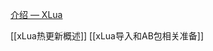 [介绍 — XLua](https://unity-for-manufacturing-assets-of-unity.github.io/xLua/public/v1/guide/index.html)

[[xLua热更新概述]]
[[xLua导入和AB包相关准备]]

